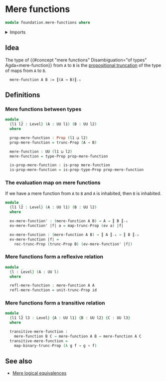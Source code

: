 # Mere functions

```agda
module foundation.mere-functions where
```

<details><summary>Imports</summary>

```agda
open import foundation.evaluation-functions
open import foundation.functoriality-propositional-truncation
open import foundation.propositional-truncations
open import foundation.universe-levels

open import foundation-core.function-types
open import foundation-core.propositions
```

</details>

## Idea

The type of
{{#concept "mere functions" Disambiguation="of types" Agda=mere-function}} from
`A` to `B` is the
[propositional truncation](foundation.propositional-truncations.md) of the type
of maps from `A` to `B`.

```text
  mere-function A B := ║(A → B)║₋₁
```

## Definitions

### Mere functions between types

```agda
module _
  {l1 l2 : Level} (A : UU l1) (B : UU l2)
  where

  prop-mere-function : Prop (l1 ⊔ l2)
  prop-mere-function = trunc-Prop (A → B)

  mere-function : UU (l1 ⊔ l2)
  mere-function = type-Prop prop-mere-function

  is-prop-mere-function : is-prop mere-function
  is-prop-mere-function = is-prop-type-Prop prop-mere-function
```

### The evaluation map on mere functions

If we have a mere function from `A` to `B` and `A` is inhabited, then `B` is
inhabited.

```agda
module _
  {l1 l2 : Level} (A : UU l1) (B : UU l2)
  where

  ev-mere-function' : (mere-function A B) → A → ║ B ║₋₁
  ev-mere-function' |f| a = map-trunc-Prop (ev a) |f|

  ev-mere-function : (mere-function A B) → ║ A ║₋₁ → ║ B ║₋₁
  ev-mere-function |f| =
    rec-trunc-Prop (trunc-Prop B) (ev-mere-function' |f|)
```

### Mere functions form a reflexive relation

```agda
module _
  {l : Level} (A : UU l)
  where

  refl-mere-function : mere-function A A
  refl-mere-function = unit-trunc-Prop id
```

### Mere functions form a transitive relation

```agda
module _
  {l1 l2 l3 : Level} {A : UU l1} {B : UU l2} {C : UU l3}
  where

  transitive-mere-function :
    mere-function B C → mere-function A B → mere-function A C
  transitive-mere-function =
    map-binary-trunc-Prop (λ g f → g ∘ f)
```

## See also

- [Mere logical equivalences](foundation.mere-logical-equivalences.md)
